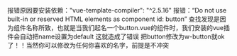 报错原因要安装依赖："vue-template-compiler": "^2.5.16"
报错：“Do not use built-in or reserved HTML elements as component id: button”
查找发现是因为组件名称所致，也就是当我们起名一个button.vue的组件时，我们安装的vue插件会自动把name设置为default
这就造成了错误
把button修改为w-button就ok了！！当然你可以修改为任何你喜欢的名字，前提是不冲突